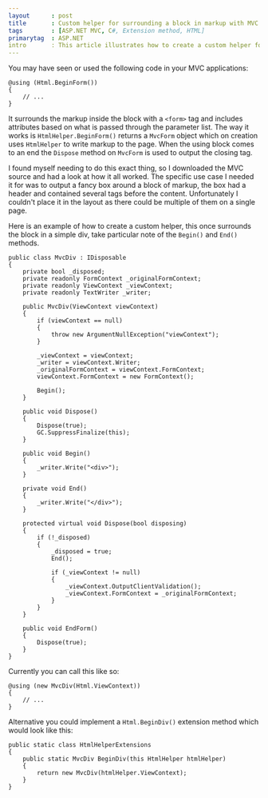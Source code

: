 ```yaml
---
layout      : post
title       : Custom helper for surrounding a block in markup with MVC
tags        : [ASP.NET MVC, C#, Extension method, HTML]
primarytag  : ASP.NET
intro       : This article illustrates how to create a custom helper for ASP.NET MVC to use in views that surrounds a block of markup.
---
```


You may have seen or used the following code in your MVC applications:

<!--prettify lang=csharp-->
    @using (Html.BeginForm())
    {
        // ...
    }

It surrounds the markup inside the block with a `<form>` tag and includes attributes based on what is passed through the parameter list. The way it works is `HtmlHelper.BeginForm()` returns a `MvcForm` object which on creation uses `HtmlHelper` to write markup to the page. When the using block comes to an end the `Dispose` method on `MvcForm` is used to output the closing tag.

I found myself needing to do this exact thing, so I downloaded the MVC source and had a look at how it all worked. The specific use case I needed it for was to output a fancy box around a block of markup, the box had a header and contained several tags before the content. Unfortunately I couldn't place it in the layout as there could be multiple of them on a single page.

Here is an example of how to create a custom helper, this once surrounds the block in a simple div, take particular note of the `Begin()` and `End()` methods.

<!--prettify lang=csharp-->
    public class MvcDiv : IDisposable
    {
        private bool _disposed;
        private readonly FormContext _originalFormContext;
        private readonly ViewContext _viewContext;
        private readonly TextWriter _writer;

        public MvcDiv(ViewContext viewContext)
        {
            if (viewContext == null)
            {
                throw new ArgumentNullException("viewContext");
            }

            _viewContext = viewContext;
            _writer = viewContext.Writer;
            _originalFormContext = viewContext.FormContext;
            viewContext.FormContext = new FormContext();

            Begin();
        }

        public void Dispose()
        {
            Dispose(true);
            GC.SuppressFinalize(this);
        }

        public void Begin()
        {
            _writer.Write("<div>");
        }

        private void End()
        {
            _writer.Write("</div>");
        }

        protected virtual void Dispose(bool disposing)
        {
            if (!_disposed)
            {
                _disposed = true;
                End();

                if (_viewContext != null)
                {
                    _viewContext.OutputClientValidation();
                    _viewContext.FormContext = _originalFormContext;
                }
            }
        }

        public void EndForm()
        {
            Dispose(true);
        }
    }

Currently you can call this like so:

<!--prettify lang=csharp-->
    @using (new MvcDiv(Html.ViewContext))
    {
        // ...
    }

Alternative you could implement a `Html.BeginDiv()` extension method which would look like this:

<!--prettify lang=csharp-->
    public static class HtmlHelperExtensions
    {
        public static MvcDiv BeginDiv(this HtmlHelper htmlHelper)
        {
            return new MvcDiv(htmlHelper.ViewContext);
        }
    }
